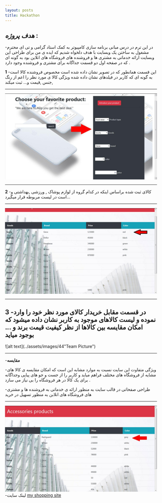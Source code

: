 ```yaml
---
layout: posts
title: Hackathon
---
```


## *هدف پروژه* :
-در این ترم در درس مبانی برنامه سازی کامپیوتر به کمک استاد گرامی و تی ای محترم  مشغول به  ساختن یک وبسایت با هدف دلخواه  شدیم  که ایده ی من برای طراحی این وبسایت ارائه  خدماتی به مشتری ها و فروشنده های فروشگاه های انلاین  بود به گونه ای که در صفحه اول دو قسمت جداگانه  برای مشتری و فروشنده وجود دارد .

**1**
-این قسمت همانطور که در تصویر نشان داده شده است مخصوص فروشنده  کالا است  به گونه ای  که کاربر در فیلدهای نشان داده شده ویژگی کالا ی  مورد نظر را اعم از  رنگ ,جنس ,قیمت و...  ثبت میکند 

---

![alt text](../assets/images/11.jpg "Hackathon")

---

**2**
-کالای ثبت شده براساس اینکه در کدام گروه از لوازم پوشاک , ورزشی ,بهداشتی و ...است در لیست مربوطه قرار میگیرد 

---

![alt text](../assets/images/22.jpg "Hackathon2")

---

**3**
-در قسمت مقابل خریدار کالای مورد نظر خود را وارد نموده و لیست کالاهای موجود به کاربر نشان داده میشود که امکان مقایسه بین کالاها از نظر کیفیت قیمت برند و ... بوجود میاید
---

![alt text](../assets/images/44"Team Picture")

---
-**مقایسه**

-ویژگی متفاوت این سایت نسبت  به موارد مشابه این است که امکان مقایسه ی کالا های مشایه از فروشگاه های مختلف فراهم میاید و کاربر را از جست و جو های پیاپی  وجداگانه برای یک کالا در هر فروشگاه را بی نیاز می سازد  .    

-طراحی صفحاتی در قالب سایت به منظور ارائه ی خدماتی به فروشنده ها و مشتری های فروشگاه های انلابن به منظور تسهیل در خرید

---


![alt text](../assets/images/55.jpg "Hackathon2")
-لینک سایت 
[my shopping site ](http://97551279.pythonanywhere.com/)







